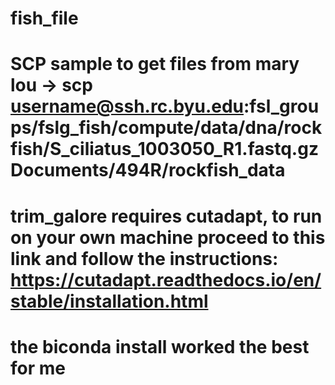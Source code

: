 # fish_file
# SCP sample to get files from mary lou -> scp username@ssh.rc.byu.edu:fsl_groups/fslg_fish/compute/data/dna/rockfish/S_ciliatus_1003050_R1.fastq.gz Documents/494R/rockfish_data

# trim_galore requires cutadapt, to run on your own machine proceed to this link and follow the instructions: https://cutadapt.readthedocs.io/en/stable/installation.html

# the biconda install worked the best for me
